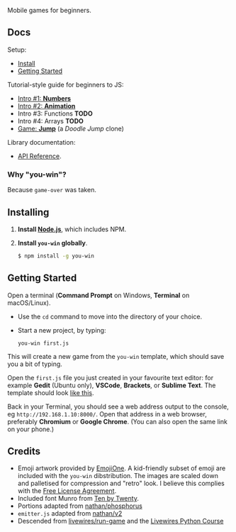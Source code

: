
Mobile games for beginners.

## Docs ##

Setup:

  * [Install](#installing)
  * [Getting Started](#getting-started)

Tutorial-style guide for beginners to JS:

  * [Intro #1: **Numbers**](sheets/1-Numbers.md)
  * [Intro #2: **Animation**](sheets/2-Animation.md)
  * Intro #3: Functions **TODO**
  * Intro #4: Arrays **TODO**
  * [Game: **Jump**](sheets/Jump.md) (a _Doodle Jump_ clone)

Library documentation:

  * [API Reference](sheets/Reference.md).


### Why "you-win"? ###

Because `game-over` was taken.


## Installing ##

 1. **Install [Node.js](https://nodejs.org/en/download/)**, which includes NPM.

 2. **Install `you-win` globally**.

    ```sh
    $ npm install -g you-win
    ```


## Getting Started ##

Open a terminal (**Command Prompt** on Windows, **Terminal** on macOS/Linux).

  * Use the `cd` command to move into the directory of your choice.
  * Start a new project, by typing:

    ```
    you-win first.js
    ```

This will create a new game from the `you-win` template, which should save you a bit of typing.

Open the `first.js` file you just created in your favourite text editor: for example **Gedit** (Ubuntu only), **VSCode**, **Brackets**, or **Sublime Text**. The template should look [like this](https://github.com/livewires/you-win/blob/master/template.js).

Back in your Terminal, you should see a web address output to the console, eg `http://192.168.1.10:8000/`. Open that address in a web browser, preferably **Chromium** or **Google Chrome**. (You can also open the same link on your phone.)


## Credits ##

* Emoji artwork provided by [EmojiOne](https://www.emojione.com/). A kid-friendly subset of emoji are included with the `you-win` dibstribution. The images are scaled down and palletised for compression and "retro" look. I believe this complies with the [Free License Agreement](https://d2gx6z0drfblcq.cloudfront.net/license-free.pdf).
* Included font Munro from [Ten by Twenty](http://tenbytwenty.com/?xxxx_posts=munro).
* Portions adapted from [nathan/phosphorus](https://github.com/nathan/phosphorus)
* `emitter.js` adapted from [nathan/v2](https://github.com/nathan/v2/blob/5ce1713a757a0b6993d003b532072bc093598860/emitter.js)
* Descended from [livewires/run-game](https://github.com/livewires/run-game) and the [Livewires Python Course](https://github.com/livewires/python)

